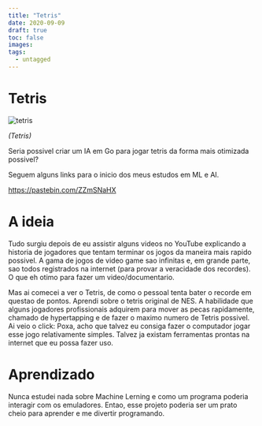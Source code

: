 ```yaml
---
title: "Tetris"
date: 2020-09-09
draft: true
toc: false
images:
tags: 
  - untagged
---
```


# Tetris

![tetris](post-007-tetris.webp)

*(Tetris)*

Seria possivel criar um IA em Go para jogar tetris da forma mais otimizada possivel?

Seguem alguns links para o inicio dos meus estudos em ML e AI.

https://pastebin.com/ZZmSNaHX

# A ideia

Tudo surgiu depois de eu assistir alguns videos no YouTube explicando a historia de jogadores que tentam terminar os jogos da maneira mais rapido possivel. A gama de jogos de video game sao infinitas e, em grande parte, sao todos registrados na internet (para provar a veracidade dos recordes). O que eh otimo para fazer um video/documentario. 

Mas ai comecei a ver o Tetris, de como o pessoal tenta bater o recorde em questao de pontos. Aprendi sobre o tetris original de NES. A habilidade que alguns jogadores profissionais adquirem para mover as pecas rapidamente, chamado de hypertapping e de fazer o maximo numero de Tetris possivel. Ai veio o click: Poxa, acho que talvez eu consiga fazer o computador jogar esse jogo relativamente simples. Talvez ja existam ferramentas prontas na internet que eu possa fazer uso.

# Aprendizado

Nunca estudei nada sobre Machine Lerning e como um programa poderia interagir com os emuladores. Entao, esse projeto poderia ser um prato cheio para aprender e me divertir programando.

